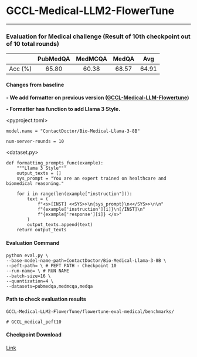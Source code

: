 # GCCL-Medical-LLM2-FlowerTune

---

### Evaluation for Medical challenge (Result of 10th checkpoint out of 10 total rounds)

|        | PubMedQA | MedMCQA | MedQA |  Avg  |
| :-----: | :------: | :-----: | :---: | :---: |
| Acc (%) |  65.80  |  60.38  | 68.57 | 64.91 |

#### Changes from baseline

**- We add formatter on previous version ([GCCL-Medical-LLM-Flowertune](https://github.com/gachon-CCLab/GCCL-Medical-LLM-FlowerTune))**

**- Formatter has function to add Llama 3 Style.**

<pyproject.toml>

`model.name = "ContactDoctor/Bio-Medical-Llama-3-8B"`

`num-server-rounds = 10`

<dataset.py>

```
def formatting_prompts_func(example):
    """Llama 3 Style"""
    output_texts = []
    sys_prompt = "You are an expert trained on healthcare and biomedical reasoning."

    for i in range(len(example["instruction"])):
        text = (
            f"<s>[INST] <<SYS>>\n{sys_prompt}\n<</SYS>>\n\n"
            f"{example['instruction'][i]}\n[/INST]\n"
            f"{example['response'][i]} </s>"
        )
        output_texts.append(text)
    return output_texts
```

#### Evaluation Command

```
python eval.py \
--base-model-name-path=ContactDoctor/Bio-Medical-Llama-3-8B \
--peft-path= \ # PEFT PATH - Checkpoint 10
--run-name= \ # RUN NAME
--batch-size=16 \
--quantization=4 \
--datasets=pubmedqa,medmcqa,medqa
```

#### Path to check evaluation results

```
GCCL-Medical-LLM2-FlowerTune/flowertune-eval-medical/benchmarks/

# GCCL_medical_peft10
```

#### Checkpoint Download

[Link](https://drive.google.com/drive/folders/1Nley5gPpxvtD-eLt8nH4SSLCf_Ap2jHx?usp=sharing)
